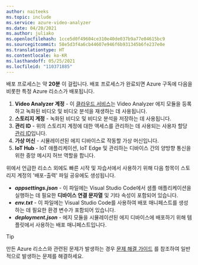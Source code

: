 ```yaml
---
author: naiteeks
ms.topic: include
ms.service: azure-video-analyzer
ms.date: 04/20/2021
ms.author: juliako
ms.openlocfilehash: 1cce5d0f49604ce310e40de037b9a77e04615bc9
ms.sourcegitcommit: 58e5d3f4a6cb44607e946f6b931345b6fe237e0e
ms.translationtype: HT
ms.contentlocale: ko-KR
ms.lasthandoff: 05/25/2021
ms.locfileid: "110371885"
---
```

배포 프로세스는 약 **20분** 이 걸립니다. 배포 프로세스가 완료되면 Azure 구독에 다음을 비롯한 특정 Azure 리소스가 배포됩니다.

1. **Video Analyzer 계정** - 이 [클라우드 서비스](../../overview.md)는 Video Analyzer 에지 모듈을 등록하고 녹화된 비디오 및 비디오 분석을 재생하는 데 사용됩니다.
1. **스토리지 계정** - 녹화된 비디오 및 비디오 분석을 저장하는 데 사용됩니다.
1. **관리 ID** - 위의 스토리지 계정에 대한 액세스를 관리하는 데 사용되는 사용자 할당 [관리 ID](../../../../active-directory/managed-identities-azure-resources/overview.md)입니다.
1. **가상 머신** - 시뮬레이션된 에지 디바이스로 작동할 가상 머신입니다.
1. **IoT Hub** - IoT 애플리케이션, IoT Edge 및 관리하는 디바이스 간의 양방향 통신을 위한 중앙 메시지 허브 역할을 합니다.

위에서 언급한 리소스 외에도 빠른 시작 및 자습서에서 사용하기 위해 다음 항목이 스토리지 계정의 '배포-출력' 파일 공유에도 생성됩니다.

- **_appsettings.json_** - 이 파일에는 Visual Studio Code에서 샘플 애플리케이션을 실행하는 데 필요한 **디바이스 연결 문자열** 및 기타 속성이 포함되어 있습니다.
- **_env.txt_** - 이 파일에는 Visual Studio Code를 사용하여 배포 매니페스트를 생성하는 데 필요한 환경 변수가 포함되어 있습니다.
- **_deployment.json_** - 에지 모듈을 시뮬레이션된 에지 디바이스에 배포하기 위해 템플릿에서 사용하는 배포 매니페스트입니다.

<!-- TODO: provide a link to the readme.md in github.com/azure-video-analyzer/setup/readme.md where we can list out all resources like virtual network etc. -->

> [!TIP]
> 만든 Azure 리소스와 관련된 문제가 발생하는 경우 [문제 해결 가이드](../../troubleshoot.md) 를 참조하여 일반적으로 발생하는 문제를 해결하세요.
